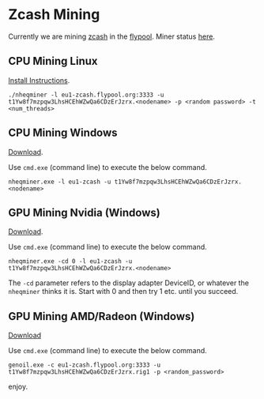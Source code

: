 # Zcash Mining

Currently we are mining [zcash](https://z.cash/) in the [flypool](http://zcash.flypool.org/).
Miner status [here](http://zcash.flypool.org/miners/t1Yw8f7mzpqw3LhsHCEhWZwQa6CDzErJzrx).

## CPU Mining Linux

[Install Instructions](https://github.com/etherchain-org/nheqminer).

```
./nheqminer -l eu1-zcash.flypool.org:3333 -u t1Yw8f7mzpqw3LhsHCEhWZwQa6CDzErJzrx.<nodename> -p <random password> -t <num_threads>
```

## CPU Mining Windows 

[Download](https://github.com/etherchain-org/nheqminer/releases/tag/0.2).

Use `cmd.exe` (command line) to execute the below command.

```
nheqminer.exe -l eu1-zcash -u t1Yw8f7mzpqw3LhsHCEhWZwQa6CDzErJzrx.<nodename>
```

## GPU Mining Nvidia (Windows)

[Download](https://github.com/etherchain-org/nheqminer/releases/tag/0.2).

Use `cmd.exe` (command line) to execute the below command.

```
nheqminer.exe -cd 0 -l eu1-zcash -u t1Yw8f7mzpqw3LhsHCEhWZwQa6CDzErJzrx.<nodename>
```

The `-cd` parameter refers to the display adapter DeviceID, or whatever the `nheqminer` thinks it is. Start with 0 and then try 1 etc. until you succeed.

## GPU Mining AMD/Radeon (Windows)

[Download](https://github.com/Genoil/ZECMiner/tree/master/releases)

Use `cmd.exe` (command line) to execute the below command.

```
genoil.exe -c eu1-zcash.flypool.org:3333 -u t1Yw8f7mzpqw3LhsHCEhWZwQa6CDzErJzrx.rig1 -p <random_password>
```

enjoy.
